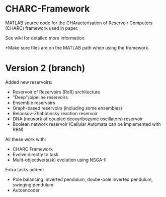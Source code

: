 # CHARC-Framework
MATLAB source code for the CHAracterisation of Reservoir Computers (CHARC) framework used in paper.

See wiki for detailed more information.

*Make sure files are on the MATLAB path when using the framework.

# Version 2 (branch)
Added new reservoirs:
- Reservoir of Reservoirs (RoR) architecture
- "Deep"/pipeline reservoirs
- Ensemble reservoirs
- Graph-based reservoirs (including some ensembles)
- Belousov–Zhabotinsky reaction reservoir
- DNA (network of coupled deoxyribozyme oscillators) reservoir
- Boolean network reservoir (Cellular Automata can be implemented with RBN)

All these work with:
- CHARC Framework
- Evolve directly to task
- Multi-objective(task) evolution using NSGA-II

Extra tasks added:
- Pole balancing: inverted pendulum, doube-pole inverted pendulum, swinging pendulum
- Autoencoder
